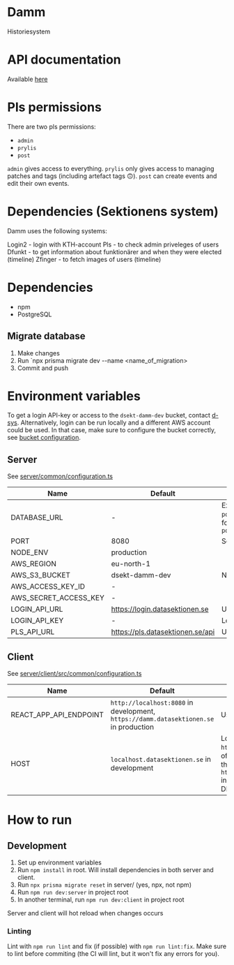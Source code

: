# Damm
Historiesystem

# API documentation
Available [here](https://duckumentation.datasektionen.se/damm)

# Pls permissions
There are two pls permissions:
- `admin`
- `prylis`
- `post`

`admin` gives access to everything. `prylis` only gives access to managing patches and tags (including artefact tags 🙃). `post` can create events and edit their own events.

# Dependencies (Sektionens system)
Damm uses the following systems:

Login2 - login with KTH-account
Pls - to check admin priveleges of users
Dfunkt - to get information about funktionärer and when they were elected (timeline)
Zfinger - to fetch images of users (timeline)

# Dependencies
- npm
- PostgreSQL

## Migrate database
1. Make changes
2. Run `npx prisma migrate dev --name <name_of_migration>
3. Commit and push

# Environment variables

To get a login API-key or access to the `dsekt-damm-dev` bucket, contact <a href="mailto:d-sys@d.kth.se">d-sys</a>. Alternatively, login can be run locally and a different AWS account could be used. In that case, make sure to configure the bucket correctly, see [bucket configuration](bucket_configuration.md).

## Server
See [server/common/configuration.ts](server/common/configuration.ts)

| Name                      | Default                                   | Description                                               |
| ------------------------- | ----------------------------------------- | --------------------------------------------------------- |
| DATABASE_URL              | -                                         | Example: `postgresql://postgres:1234@localhost:5432/damm`, follow the schema: `postgresql://USER:PASSWORD@HOST:PORT/DB_NAME`                                                          |
| PORT                      | 8080                                      | Server port                                               |
| NODE_ENV                  | production                                |                                                           |
| AWS_REGION                | eu-north-1                                |                                                           |
| AWS_S3_BUCKET             | dsekt-damm-dev                            | NEVER!!!!!!!!!!! use `dsekt-damm-prod` locally                                                          |
| AWS_ACCESS_KEY_ID         | -                                         |                                                           |
| AWS_SECRET_ACCESS_KEY     | -                                         |                                                           |
| LOGIN_API_URL             | https://login.datasektionen.se            | URL to login                                              |
| LOGIN_API_KEY             | -                                         | Login key                                                 |
| PLS_API_URL               | https://pls.datasektionen.se/api          | URL to pls api                                            |

## Client
See [server/client/src/common/configuration.ts](server/client/src/common/configuration.ts)

| Name                      | Default                                   | Description                                               |
| ------------------------- | ----------------------------------------- | --------------------------------------------------------- |
| REACT_APP_API_ENDPOINT    | `http://localhost:8080` in development, `https://damm.datasektionen.se` in production                     | Used to fetch the API                                     |
| HOST                      | `localhost.datasektionen.se` in development                     | Login denies a callback to `http://localhost:3000` (not a subdomain of datasektionen.se), this variable sets the url to `http://localhost.datasektionen.se:3000` instead, which points to `127.0.0.1` by our DNS                                    |

# How to run
## Development

1. Set up environment variables
1. Run `npm install` in root. Will install dependencies in both server and client.
1. Run `npx prisma migrate reset` in server/ (yes, npx, not npm)
1. Run `npm run dev:server` in project root
1. In another terminal, run `npm run dev:client` in project root

Server and client will hot reload when changes occurs

### Linting
Lint with `npm run lint` and fix (if possible) with `npm run lint:fix`. Make sure to lint before commiting (the CI will lint, but it won't fix any errors for you).
